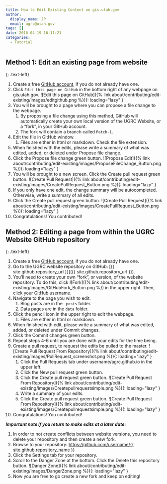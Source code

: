 ```yaml
---
title: How to Edit Existing Content on gis.utah.gov
author:
  display_name: JP
  email: ugrc@utah.gov
tags: []
date: 2016-04-19 16:11:21
categories:
  - Tutorial
---
```


## Method 1: Edit an existing page from website
{: .text-left}

1. Create a free [GitHub account](https://github.com/join), if you do not already have one.
1. Click `Edit this page on GitHub` in the bottom right of any webpage on gis.utah.gov.
![Edit this page on GitHub]({% link about/contributing/edit-existing/images/editgithub.png %}){: loading="lazy" }
1. You will be brought to a page where you can propose a file change to the webpage.
    1. By proposing a file change using this method, GitHub will automatically create your own local version of the UGRC Website, or a “fork”, in your GitHub account.
    1. The fork will contain a branch called `Patch-1`.
1. Edit the file in GitHub window.
    1. Files are either in html or markdown. Check the file extension.
1. When finished with the edits, please write a summary of what was edited, added, or deleted under Propose file change.
1. Click the Propose file change green button.
![Propose Edit]({% link about/contributing/edit-existing/images/ProposeFileChange_Button.png %}){: loading="lazy" }
1. You will be brought to a new screen. Click the Create pull request green button.
![Create Pull Request]({% link about/contributing/edit-existing/images/CreatePullRequest_Button.png %}){: loading="lazy" }
1. If you only have one edit, the change summary will be autocompleted. Otherwise, write a summary of all edits.
1. Click the Create pull request green button.
![Create Pull Request]({% link about/contributing/edit-existing/images/CreatePullRequest_Button.png %}){: loading="lazy" }
1. Congratulations! You contributed!

## Method 2: Editing a page from within the UGRC Website GitHub repository
{: .text-left}

1. Create a free [GitHub account](https://github.com/join), if you do not already have one.
1. Go to the UGRC website repository on GitHub: [{{ site.github.repository_url }}]({{ site.github.repository_url }}).
1. You’ll need to create your own “fork”, or version, of the website repository. To do this, click ![Fork]({% link about/contributing/edit-existing/images/GitHubFork_Button.png %}) in the upper right. Then, click your GitHub username.
1. Navigate to the page you wish to edit.
    1. Blog posts are in the `_posts` folder.
    1. Data pages are in the `data` folder.
1. Click the pencil icon in the upper right to edit the webpage.
    1. Files are either in html or markdown.
1. When finished with edit, please write a summary of what was edited, added, or deleted under Commit changes.
1. Click the Commit changes green button.
1. Repeat steps 4-6 until you are done with your edits for the time being.
1. Create a pull request, to request the edits be pulled to the master.
![Create Pull Request From Repository]({% link about/contributing/edit-existing/images/PullRequest_screenshot.png %}){: loading="lazy" }
    1. Click the Pull Requests tab under username/agrc.github.io in the upper left.
    1. Click the New pull request green button.
    1. Click the Create pull request green button.
    ![Create Pull Request From Repository]({% link about/contributing/edit-existing/images/Createpullrequestsimple.png %}){: loading="lazy" }
    1. Write a summary of your edits.
    1. Click the Create pull request green button.
    ![Create Pull Request From Repository]({% link about/contributing/edit-existing/images/Createpullrequestsimple.png %}){: loading="lazy" }
1. Congratulations! You contributed!

**_Important note if you return to make edits at a later date:_**

1. In order to not create conflicts between website versions, you need to delete your repository and then create a new fork.
1. Browse to your repository: https://github.com/username/{{ site.github.repository_name }}
1. Click the Settings tab for your repository.
1. Scroll to the Danger Zone at the bottom. Click the Delete this repository button. ![Danger Zone]({% link about/contributing/edit-existing/images/DangerZone.png %}){: loading="lazy" }
1. Now you are free to go create a new fork and keep on editing!
